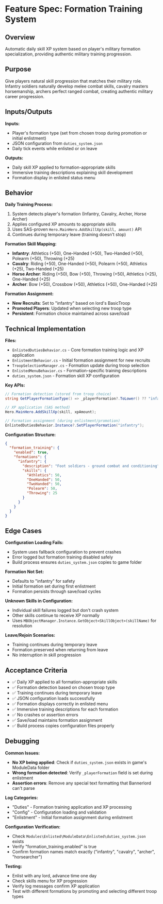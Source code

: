 # Feature Spec: Formation Training System

## Overview
Automatic daily skill XP system based on player's military formation specialization, providing authentic military training progression.

## Purpose
Give players natural skill progression that matches their military role. Infantry soldiers naturally develop melee combat skills, cavalry masters horsemanship, archers perfect ranged combat, creating authentic military career progression.

## Inputs/Outputs

**Inputs:**
- Player's formation type (set from chosen troop during promotion or initial enlistment)
- JSON configuration from `duties_system.json`
- Daily tick events while enlisted or on leave

**Outputs:**
- Daily skill XP applied to formation-appropriate skills
- Immersive training descriptions explaining skill development
- Formation display in enlisted status menu

## Behavior

**Daily Training Process:**
1. System detects player's formation (Infantry, Cavalry, Archer, Horse Archer)
2. Applies configured XP amounts to appropriate skills
3. Uses SAS-proven `Hero.MainHero.AddSkillXp(skill, amount)` API
4. Continues during temporary leave (training doesn't stop)

**Formation Skill Mapping:**
- **Infantry**: Athletics (+50), One-Handed (+50), Two-Handed (+50), Polearm (+50), Throwing (+25)
- **Cavalry**: Riding (+50), One-Handed (+50), Polearm (+50), Athletics (+25), Two-Handed (+25)
- **Horse Archer**: Riding (+50), Bow (+50), Throwing (+50), Athletics (+25), One-Handed (+25)
- **Archer**: Bow (+50), Crossbow (+50), Athletics (+50), One-Handed (+25)

**Formation Assignment:**
- **New Recruits**: Set to "infantry" based on lord's BasicTroop
- **Promoted Players**: Updated when selecting new troop type
- **Persistent**: Formation choice maintained across save/load

## Technical Implementation

**Files:**
- `EnlistedDutiesBehavior.cs` - Core formation training logic and XP application
- `EnlistmentBehavior.cs` - Initial formation assignment for new recruits
- `TroopSelectionManager.cs` - Formation update during troop selection
- `EnlistedMenuBehavior.cs` - Formation-specific training descriptions
- `duties_system.json` - Formation skill XP configuration

**Key APIs:**
```csharp
// Formation detection (stored from troop choice)
string GetPlayerFormationType() => _playerFormation?.ToLower() ?? "infantry";

// XP application (SAS method)
Hero.MainHero.AddSkillXp(skill, xpAmount);

// Formation assignment (during enlistment/promotion)
EnlistedDutiesBehavior.Instance?.SetPlayerFormation("infantry");
```

**Configuration Structure:**
```json
{
  "formation_training": {
    "enabled": true,
    "formations": {
      "infantry": {
        "description": "Foot soldiers - ground combat and conditioning",
        "skills": {
          "Athletics": 50,
          "OneHanded": 50,
          "TwoHanded": 50,
          "Polearm": 50,
          "Throwing": 25
        }
      }
    }
  }
}
```

## Edge Cases

**Configuration Loading Fails:**
- System uses fallback configuration to prevent crashes
- Error logged but formation training disabled safely
- Build process ensures `duties_system.json` copies to game folder

**Formation Not Set:**
- Defaults to "infantry" for safety
- Initial formation set during first enlistment
- Formation persists through save/load cycles

**Unknown Skills in Configuration:**
- Individual skill failures logged but don't crash system
- Other skills continue to receive XP normally
- Uses `MBObjectManager.Instance.GetObject<SkillObject>(skillName)` for resolution

**Leave/Rejoin Scenarios:**
- Training continues during temporary leave
- Formation preserved when returning from leave
- No interruption in skill progression

## Acceptance Criteria

- ✅ Daily XP applied to all formation-appropriate skills
- ✅ Formation detection based on chosen troop type
- ✅ Training continues during temporary leave
- ✅ JSON configuration loads successfully
- ✅ Formation displays correctly in enlisted menu
- ✅ Immersive training descriptions for each formation
- ✅ No crashes or assertion errors
- ✅ Save/load maintains formation assignment
- ✅ Build process copies configuration files properly

## Debugging

**Common Issues:**
- **No XP being applied**: Check if `duties_system.json` exists in game's ModuleData folder
- **Wrong formation detected**: Verify `_playerFormation` field is set during enlistment
- **Assertion errors**: Remove any special text formatting that Bannerlord can't parse

**Log Categories:**
- "Duties" - Formation training application and XP processing
- "Config" - Configuration loading and validation
- "Enlistment" - Initial formation assignment during enlistment

**Configuration Verification:**
- Check `Modules\Enlisted\ModuleData\Enlisted\duties_system.json` exists
- Verify "formation_training.enabled" is true
- Confirm formation names match exactly ("infantry", "cavalry", "archer", "horsearcher")

**Testing:**
- Enlist with any lord, advance time one day
- Check skills menu for XP progression
- Verify log messages confirm XP application
- Test with different formations by promoting and selecting different troop types
